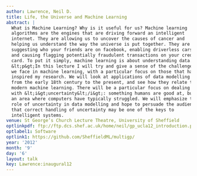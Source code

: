```yaml
---
author: Lawrence, Neil D.
title: Life, the Universe and Machine Learning
abstract: |
  What is Machine Learning? Why is it useful for us? Machine learning
  algorithms are the engines that are driving forward an intelligent
  internet. They are allowing us to uncover the causes of cancer and
  helping us understand the way the universe is put together. They are
  suggesting who your friends are on facebook, enabling driverless cars
  and causing flagging potentially fraudulent transactions on your credit
  card. To put it simply, machine learning is about understanding data.
  &lt;p&gt;In this lecture I will try and give a sense of the challenges
  we face in machine learning, with a particular focus on those that have
  inspired my research. We will look at applications of data modelling
  from the early 18th century to the present, and see how they relate to
  modern machine learning. There will be a particular focus on dealing
  with &lt;i&gt;uncertainty&lt;/i&gt;: something humans are good at, but
  an area where computers have typically struggled. We will emphasize the
  role of uncertainty in data modelling and hope to persuade the audience
  that correct handling of uncertainty may be one of the keys to
  intelligent systems.
venue: St George’s Church Lecture Theatre, University of Sheffield
optlinkpdf: ftp://ftp.dcs.shef.ac.uk/home/neil/gp_ucla12_introduction.pdf
optlabel1: Software
optlink1: https://github.com/SheffieldML/multigp/
year: '2012'
month: '9'
day: '6'
layout: talk
key: Lawrence:inaugural12
---
```

